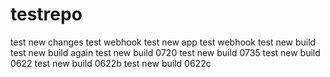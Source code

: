 # testrepo
test new changes
test webhook
test new app
test webhook
test new build
test new build again
test new build 0720
test new build 0735
test new build 0622
test new build 0622b
test new build 0622c
